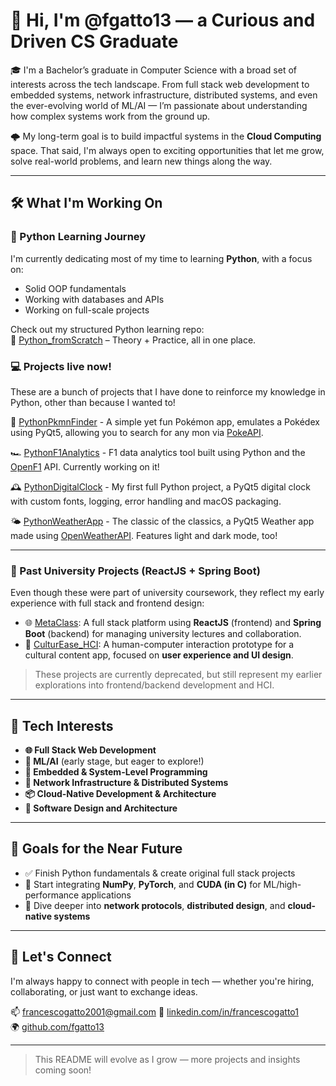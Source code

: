 # 👋 Hi, I'm @fgatto13 — a Curious and Driven CS Graduate

🎓 I'm a Bachelor’s graduate in Computer Science with a broad set of interests across the tech landscape. From full stack web development to embedded systems, network infrastructure, distributed systems, and even the ever-evolving world of ML/AI — I’m passionate about understanding how complex systems work from the ground up.

🌩️ My long-term goal is to build impactful systems in the **Cloud Computing** space. That said, I'm always open to exciting opportunities that let me grow, solve real-world problems, and learn new things along the way.

---

## 🛠️ What I'm Working On

### 🔹 Python Learning Journey
I'm currently dedicating most of my time to learning **Python**, with a focus on:
- Solid OOP fundamentals
- Working with databases and APIs
- Working on full-scale projects
  
Check out my structured Python learning repo:  
📘 [Python_fromScratch](https://github.com/fgatto13/Python_fromScratch) – Theory + Practice, all in one place.

### 💻 Projects live now!
These are a bunch of projects that I have done to reinforce my knowledge in Python, other than because I wanted to!

👾 [PythonPkmnFinder](https://github.com/fgatto13/PythonPkmnFinder) - A simple yet fun Pokémon app, emulates a Pokédex using PyQt5, allowing you to search for any mon via [PokeAPI](http://pokeapi.co/).

🏎️ [PythonF1Analytics](https://github.com/fgatto13/PythonF1Analytics) - F1 data analytics tool built using Python and the [OpenF1](https://openf1.org) API. Currently working on it!

🕰️ [PythonDigitalClock](https://github.com/fgatto13/PythonDigitalClock) - My first full Python project, a PyQt5 digital clock with custom fonts, logging, error handling and macOS packaging.

🌤️ [PythonWeatherApp](https://github.com/fgatto13/PythonWeatherApp) - The classic of the classics, a PyQt5 Weather app made using [OpenWeatherAPI](https://openweathermap.org/). Features light and dark mode, too!

---

### 🔹 Past University Projects (ReactJS + Spring Boot)

Even though these were part of university coursework, they reflect my early experience with full stack and frontend design:

- 🌐 [MetaClass](https://github.com/fgatto13/MetaClass): A full stack platform using **ReactJS** (frontend) and **Spring Boot** (backend) for managing university lectures and collaboration.
- 🎨 [CulturEase_HCI](https://github.com/fgatto13/CulturEase_HCI): A human-computer interaction prototype for a cultural content app, focused on **user experience and UI design**.

> These projects are currently deprecated, but still represent my earlier explorations into frontend/backend development and HCI.

---

## 🚀 Tech Interests

- **🌐 Full Stack Web Development**
- **🧠 ML/AI** (early stage, but eager to explore!)
- **🔧 Embedded & System-Level Programming**
- **📡 Network Infrastructure & Distributed Systems**
- **📦 Cloud-Native Development & Architecture**
- **🧩 Software Design and Architecture**

---

## 🎯 Goals for the Near Future

- ✅ Finish Python fundamentals & create original full stack projects  
- 🚀 Start integrating **NumPy**, **PyTorch**, and **CUDA (in C)** for ML/high-performance applications  
- 🔧 Dive deeper into **network protocols**, **distributed design**, and **cloud-native systems**

---

## 🌱 Let's Connect

I'm always happy to connect with people in tech — whether you're hiring, collaborating, or just want to exchange ideas.

📫 francescogatto2001@gmail.com
🔗 [linkedin.com/in/francescogatto1](https://linkedin.com/in/francescogatto1)  
🌍 [github.com/fgatto13](https://github.com/fgatto13)

---

> This README will evolve as I grow — more projects and insights coming soon!

